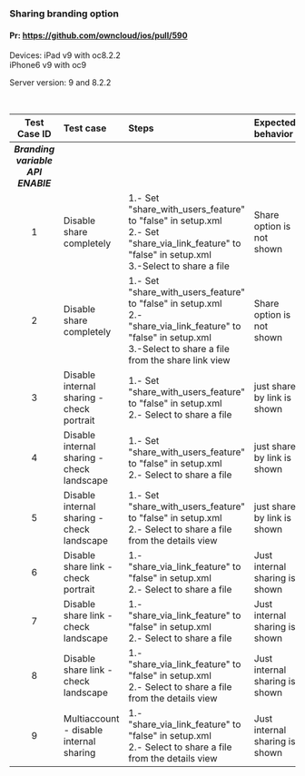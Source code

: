 ### Sharing branding option

#### Pr: https://github.com/owncloud/ios/pull/590

Devices: iPad v9 with oc8.2.2 <br>
         iPhone6 v9 with oc9


Server version: 9 and 8.2.2

<br>
 
Test Case ID | Test case     | Steps   | Expected behavior | Result | Related Comments
|:----:|:------------- |:-------------------|:-------------|:-------------:|:----------
***Branding variable API ENABlE***|
1|Disable share completely| 1.- Set "share_with_users_feature" to "false" in setup.xml <br> 2.- Set "share_via_link_feature" to "false" in setup.xml <br> 3.-Select to share a file| Share option is not shown | 
2 |Disable share completely| 1.- Set "share_with_users_feature" to "false" in setup.xml <br> 2.- "share_via_link_feature" to "false" in setup.xml <br> 3.-Select to share a file from the share link view| Share option is not shown | 
3 |Disable internal sharing - check portrait| 1.- Set "share_with_users_feature" to "false" in setup.xml <br> 2.- Select to share a file | just share by link is shown |  | 
4 |Disable internal sharing - check landscape| 1.- Set "share_with_users_feature" to "false" in setup.xml <br> 2.- Select to share a file | just share by link is shown |  | 
5 |Disable internal sharing - check landscape| 1.- Set "share_with_users_feature" to "false" in setup.xml <br> 2.- Select to share a file from the details view| just share by link is shown |  | 
6 |Disable share link - check portrait| 1.- "share_via_link_feature" to "false" in setup.xml <br> 2.- Select to share a file | Just internal sharing is shown | 
7 |Disable share link - check landscape| 1.- "share_via_link_feature" to "false" in setup.xml <br> 2.- Select to share a file | Just internal sharing is shown | 
8 |Disable share link - check landscape| 1.- "share_via_link_feature" to "false" in setup.xml <br> 2.- Select to share a file from the details view | Just internal sharing is shown | 
9 |Multiaccount - disable internal sharing| 1.- "share_via_link_feature" to "false" in setup.xml <br> 2.- Select to share a file from the details view | Just internal sharing is shown |  |





